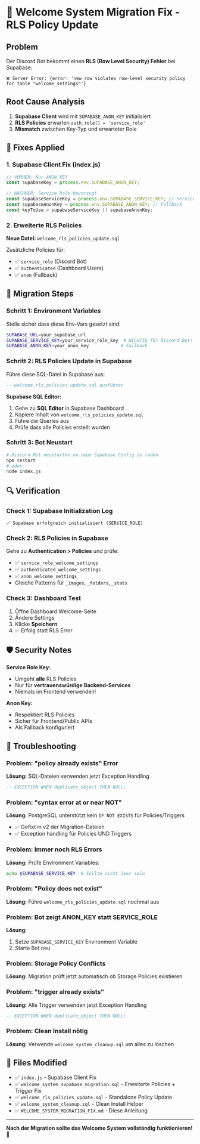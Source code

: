 # 🚨 Welcome System Migration Fix - RLS Policy Update

## Problem
Der Discord Bot bekommt einen **RLS (Row Level Security) Fehler** bei Supabase:
```
❌ Server Error: {error: 'new row violates row-level security policy for table "welcome_settings"'}
```

## Root Cause Analysis
1. **Supabase Client** wird mit `SUPABASE_ANON_KEY` initialisiert
2. **RLS Policies** erwarten `auth.role() = 'service_role'`
3. **Mismatch** zwischen Key-Typ und erwarteter Role

## 🔧 Fixes Applied

### 1. Supabase Client Fix (index.js)
```javascript
// VORHER: Nur ANON_KEY
const supabaseKey = process.env.SUPABASE_ANON_KEY;

// NACHHER: Service Role bevorzugt
const supabaseServiceKey = process.env.SUPABASE_SERVICE_KEY; // Service Role für RLS
const supabaseAnonKey = process.env.SUPABASE_ANON_KEY; // Fallback
const keyToUse = supabaseServiceKey || supabaseAnonKey;
```

### 2. Erweiterte RLS Policies
**Neue Datei:** `welcome_rls_policies_update.sql`

Zusätzliche Policies für:
- ✅ `service_role` (Discord Bot)
- ✅ `authenticated` (Dashboard Users)  
- ✅ `anon` (Fallback)

## 🚀 Migration Steps

### Schritt 1: Environment Variables
Stelle sicher dass diese Env-Vars gesetzt sind:
```bash
SUPABASE_URL=your_supabase_url
SUPABASE_SERVICE_KEY=your_service_role_key  # WICHTIG für Discord Bot!
SUPABASE_ANON_KEY=your_anon_key            # Fallback
```

### Schritt 2: RLS Policies Update in Supabase
Führe diese SQL-Datei in Supabase aus:
```sql
-- welcome_rls_policies_update.sql ausführen
```

**Supabase SQL Editor:**
1. Gehe zu **SQL Editor** in Supabase Dashboard
2. Kopiere Inhalt von `welcome_rls_policies_update.sql`
3. Führe die Queries aus
4. Prüfe dass alle Policies erstellt wurden

### Schritt 3: Bot Neustart
```bash
# Discord Bot neustarten um neue Supabase Config zu laden
npm restart
# oder
node index.js
```

## 🔍 Verification

### Check 1: Supabase Initialization Log
```
✅ Supabase erfolgreich initialisiert (SERVICE_ROLE)
```

### Check 2: RLS Policies in Supabase
Gehe zu **Authentication > Policies** und prüfe:
- ✅ `service_role_welcome_settings`
- ✅ `authenticated_welcome_settings` 
- ✅ `anon_welcome_settings`
- Gleiche Patterns für `_images`, `_folders`, `_stats`

### Check 3: Dashboard Test
1. Öffne Dashboard Welcome-Seite
2. Ändere Settings
3. Klicke **Speichern**
4. ✅ Erfolg statt RLS Error

## 🛡️ Security Notes

**Service Role Key:**
- Umgeht **alle** RLS Policies
- Nur für **vertrauenswürdige Backend-Services**
- Niemals im Frontend verwenden!

**Anon Key:**
- Respektiert RLS Policies
- Sicher für Frontend/Public APIs
- Als Fallback konfiguriert

## 🐛 Troubleshooting

### Problem: "policy already exists" Error
**Lösung:** SQL-Dateien verwenden jetzt Exception Handling
```sql
-- EXCEPTION WHEN duplicate_object THEN NULL;
```

### Problem: "syntax error at or near NOT"
**Lösung:** PostgreSQL unterstützt kein `IF NOT EXISTS` für Policies/Triggers
- ✅ Gefixt in v2 der Migration-Dateien
- ✅ Exception handling für Policies UND Triggers

### Problem: Immer noch RLS Errors
**Lösung:** Prüfe Environment Variables:
```bash
echo $SUPABASE_SERVICE_KEY  # Sollte nicht leer sein
```

### Problem: "Policy does not exist"
**Lösung:** Führe `welcome_rls_policies_update.sql` nochmal aus

### Problem: Bot zeigt ANON_KEY statt SERVICE_ROLE
**Lösung:** 
1. Setze `SUPABASE_SERVICE_KEY` Environment Variable
2. Starte Bot neu

### Problem: Storage Policy Conflicts
**Lösung:** Migration prüft jetzt automatisch ob Storage Policies existieren

### Problem: "trigger already exists"
**Lösung:** Alle Trigger verwenden jetzt Exception Handling
```sql
-- EXCEPTION WHEN duplicate_object THEN NULL;
```

### Problem: Clean Install nötig
**Lösung:** Verwende `welcome_system_cleanup.sql` um alles zu löschen

## 📝 Files Modified
- ✅ `index.js` - Supabase Client Fix
- ✅ `welcome_system_supabase_migration.sql` - Erweiterte Policies + Trigger Fix
- ✅ `welcome_rls_policies_update.sql` - Standalone Policy Update
- ✅ `welcome_system_cleanup.sql` - Clean Install Helper
- ✅ `WELCOME_SYSTEM_MIGRATION_FIX.md` - Diese Anleitung

---

**Nach der Migration sollte das Welcome System vollständig funktionieren!** 🎉 
